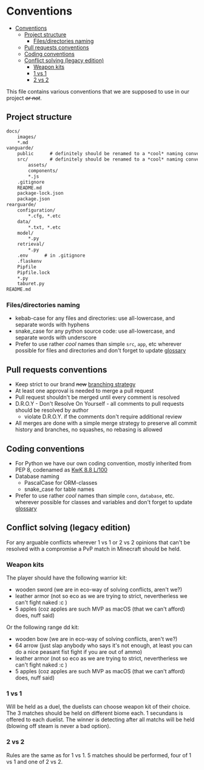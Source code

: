 # Conventions

- [Conventions](#conventions)
  - [Project structure](#project-structure)
    - [Files/directories naming](#filesdirectories-naming)
  - [Pull requests conventions](#pull-requests-conventions)
  - [Coding conventions](#coding-conventions)
  - [Conflict solving (legacy edition)](#conflict-solving-legacy-edition)
    - [Weapon kits](#weapon-kits)
    - [1 vs 1](#1-vs-1)
    - [2 vs 2](#2-vs-2)

This file contains various conventions that we are supposed to use in our project ~~*or not*~~.

## Project structure

```txt
docs/
    images/
    *.md
vanguarde/
    public      # definitely should be renamed to a *cool* naming convention
    src/        # definitely should be renamed to a *cool* naming convention
        assets/
        components/
        *.js
    .gitignore
    README.md
    package-lock.json
    package.json
rearguarde/
    configuration/
        *.cfg, *.etc
    data/
        *.txt, *.etc
    model/
        *.py
    retrieval/
        *.py
    .env      # in .gitignore
    .flaskenv
    Pipfile
    Pipfile.lock
    *.py
    taburet.py
README.md
```

### Files/directories naming

- kebab-case for any files and directories: use all-lowercase, and separate words with hyphens
- snake_case for any python source code:    use all-lowercase, and separate words with underscore
- Prefer to use rather *cool* names than simple `src`, `app`, etc wherever possible for files and
directories and don't forget to update [glossary](glossary.md)

## Pull requests conventions

- Keep strict to our brand ~~new~~ [branching strategy](branching-strategy.md)
- At least one approval is needed to merge a pull request
- Pull request shouldn't be merged until every comment is resolved
- D.R.O.Y - Don't Resolve On Yourself - all comments to pull requests should be resolved by author
  - violate D.R.O.Y. if the comments don't require additional review
- All merges are done with a simple merge strategy to preserve all commit history and branches, no
squashes, no rebasing is allowed

## Coding conventions

- For Python we have our own coding convention, mostly inherited from PEP 8, codenamed as [KwK 8.8 L/100](KwK8.8L100.md)
- Database naming
  - PascalCase for ORM-classes
  - snake_case for table names
- Prefer to use rather *cool* names than simple `conn`, `database`, etc. wherever possible for
classes and variables and don't forget to update [glossary](glossary.md)

## Conflict solving (legacy edition)

For any arguable conflicts wherever 1 vs 1 or 2 vs 2 opinions that can't be resolved with a
compromise a PvP match in Minecraft should be held.

### Weapon kits

The player should have the following warrior kit:

- wooden sword (we are in eco-way of solving conflicts, aren't we?)
- leather armor (not so eco as we are trying to strict, nevertherless we can't fight naked :c )
- 5 apples (coz apples are such MVP as macOS (that we can't afford) does, nuff said)

Or the following range dd kit:

- wooden bow (we are in eco-way of solving conflicts, aren't we?)
- 64 arrow (just slap anybody who says it's not enough, at least you can do a nice peasant fist
fight if you are out of ammo)
- leather armor (not so eco as we are trying to strict, nevertherless we can't fight naked :c )
- 5 apples (coz apples are such MVP as macOS (that we can't afford) does, nuff said)

### 1 vs 1

Will be held as a duel, the duelists can choose weapon kit of their choice. The 3 matches should be
held on different biome each. 1 secundans is offered to each duelist. The winner is detecting after
all matchs will be held (blowing off steam is never a bad option).

### 2 vs 2

Rules are the same as for 1 vs 1. 5 matches should be performed, four of 1 vs 1 and one of 2 vs 2.
